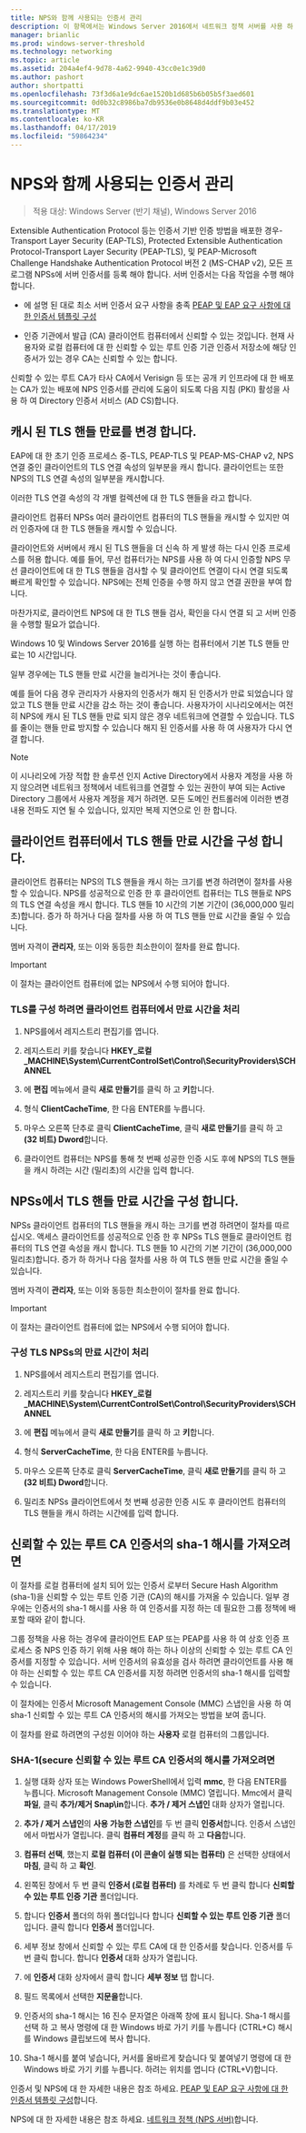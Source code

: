 ```yaml
---
title: NPS와 함께 사용되는 인증서 관리
description: 이 항목에서는 Windows Server 2016에서 네트워크 정책 서버를 사용 하 여 서버 인증서를 사용 하는 방법에 대 한 정보를 제공 합니다.
manager: brianlic
ms.prod: windows-server-threshold
ms.technology: networking
ms.topic: article
ms.assetid: 204a4ef4-9d78-4a62-9940-43cc0e1c39d0
ms.author: pashort
author: shortpatti
ms.openlocfilehash: 73f3d6a1e9dc6ae1520b1d685b6b05b5f3aed601
ms.sourcegitcommit: 0d0b32c8986ba7db9536e0b8648d4ddf9b03e452
ms.translationtype: MT
ms.contentlocale: ko-KR
ms.lasthandoff: 04/17/2019
ms.locfileid: "59864234"
---
```

# <a name="manage-certificates-used-with-nps"></a>NPS와 함께 사용되는 인증서 관리

>적용 대상: Windows Server (반기 채널), Windows Server 2016

Extensible Authentication Protocol 등는 인증서 기반 인증 방법을 배포한 경우\-Transport Layer Security \(EAP\-TLS\), Protected Extensible Authentication Protocol\-Transport Layer Security \(PEAP\-TLS\), 및 PEAP\-Microsoft Challenge Handshake Authentication Protocol 버전 2 \(MS\-CHAP v2\), 모든 프로그램 NPSs에 서버 인증서를 등록 해야 합니다. 서버 인증서는 다음 작업을 수행 해야합니다.

- 에 설명 된 대로 최소 서버 인증서 요구 사항을 충족 [PEAP 및 EAP 요구 사항에 대 한 인증서 템플릿 구성](nps-manage-cert-requirements.md)

- 인증 기관에서 발급 \(CA\) 클라이언트 컴퓨터에서 신뢰할 수 있는 것입니다. 현재 사용자와 로컬 컴퓨터에 대 한 신뢰할 수 있는 루트 인증 기관 인증서 저장소에 해당 인증서가 있는 경우 CA는 신뢰할 수 있는 합니다.

신뢰할 수 있는 루트 CA가 타사 CA에서 Verisign 등 또는 공개 키 인프라에 대 한 배포는 CA가 있는 배포에 NPS 인증서를 관리에 도움이 되도록 다음 지침 \(PKI\) 활성을 사용 하 여 Directory 인증서 서비스 \(AD CS\)합니다.

## <a name="change-the-cached-tls-handle-expiry"></a>캐시 된 TLS 핸들 만료를 변경 합니다.

EAP에 대 한 초기 인증 프로세스 중\-TLS, PEAP\-TLS 및 PEAP\-MS\-CHAP v2, NPS 연결 중인 클라이언트의 TLS 연결 속성의 일부분을 캐시 합니다. 클라이언트는 또한 NPS의 TLS 연결 속성의 일부분을 캐시합니다.

이러한 TLS 연결 속성의 각 개별 컬렉션에 대 한 TLS 핸들을 라고 합니다.

클라이언트 컴퓨터 NPSs 여러 클라이언트 컴퓨터의 TLS 핸들을 캐시할 수 있지만 여러 인증자에 대 한 TLS 핸들을 캐시할 수 있습니다.

클라이언트와 서버에서 캐시 된 TLS 핸들을 더 신속 하 게 발생 하는 다시 인증 프로세스를 허용 합니다. 예를 들어, 무선 컴퓨터가는 NPS를 사용 하 여 다시 인증할 NPS 무선 클라이언트에 대 한 TLS 핸들을 검사할 수 및 클라이언트 연결이 다시 연결 되도록 빠르게 확인할 수 있습니다. NPS에는 전체 인증을 수행 하지 않고 연결 권한을 부여 합니다.

마찬가지로, 클라이언트 NPS에 대 한 TLS 핸들 검사, 확인을 다시 연결 되 고 서버 인증을 수행할 필요가 없습니다.

Windows 10 및 Windows Server 2016를 실행 하는 컴퓨터에서 기본 TLS 핸들 만료는 10 시간입니다.

일부 경우에는 TLS 핸들 만료 시간을 늘리거나는 것이 좋습니다.

예를 들어 다음 경우 관리자가 사용자의 인증서가 해지 된 인증서가 만료 되었습니다 않았고 TLS 핸들 만료 시간을 감소 하는 것이 좋습니다. 사용자가이 시나리오에서는 여전히 NPS에 캐시 된 TLS 핸들 만료 되지 않은 경우 네트워크에 연결할 수 있습니다. TLS를 줄이는 핸들 만료 방지할 수 있습니다 해지 된 인증서를 사용 하 여 사용자가 다시 연결 합니다.

>[!NOTE]
>이 시나리오에 가장 적합 한 솔루션 인지 Active Directory에서 사용자 계정을 사용 하지 않으려면 네트워크 정책에서 네트워크를 연결할 수 있는 권한이 부여 되는 Active Directory 그룹에서 사용자 계정을 제거 하려면. 모든 도메인 컨트롤러에 이러한 변경 내용 전파도 지연 될 수 있습니다, 있지만 복제 지연으로 인 한 합니다. 

## <a name="configure-the-tls-handle-expiry-time-on-client-computers"></a>클라이언트 컴퓨터에서 TLS 핸들 만료 시간을 구성 합니다.

클라이언트 컴퓨터는 NPS의 TLS 핸들을 캐시 하는 크기를 변경 하려면이 절차를 사용할 수 있습니다. NPS를 성공적으로 인증 한 후 클라이언트 컴퓨터는 TLS 핸들로 NPS의 TLS 연결 속성을 캐시 합니다. TLS 핸들 10 시간의 기본 기간이 \(36,000,000 밀리초\)합니다. 증가 하 하거나 다음 절차를 사용 하 여 TLS 핸들 만료 시간을 줄일 수 있습니다.

멤버 자격이 **관리자**, 또는 이와 동등한 최소한이이 절차를 완료 합니다.

>[!IMPORTANT]
>이 절차는 클라이언트 컴퓨터에 없는 NPS에서 수행 되어야 합니다.

### <a name="to-configure-the-tls-handle-expiry-time-on-client-computers"></a>TLS를 구성 하려면 클라이언트 컴퓨터에서 만료 시간을 처리

1. NPS를에서 레지스트리 편집기를 엽니다.

2. 레지스트리 키를 찾습니다 **HKEY\_로컬\_MACHINE\System\CurrentControlSet\Control\SecurityProviders\SCHANNEL**

3. 에 **편집** 메뉴에서 클릭 **새로 만들기**를 클릭 하 고 **키**합니다.

4. 형식 **ClientCacheTime**, 한 다음 ENTER를 누릅니다.

5. 마우스 오른쪽 단추로 클릭 **ClientCacheTime**, 클릭 **새로 만들기**를 클릭 하 고 **(32 비트) Dword**합니다.

6. 클라이언트 컴퓨터는 NPS를 통해 첫 번째 성공한 인증 시도 후에 NPS의 TLS 핸들을 캐시 하려는 시간 (밀리초)의 시간을 입력 합니다.

## <a name="configure-the-tls-handle-expiry-time-on-npss"></a>NPSs에서 TLS 핸들 만료 시간을 구성 합니다.

NPSs 클라이언트 컴퓨터의 TLS 핸들을 캐시 하는 크기를 변경 하려면이 절차를 따르십시오. 액세스 클라이언트를 성공적으로 인증 한 후 NPSs TLS 핸들로 클라이언트 컴퓨터의 TLS 연결 속성을 캐시 합니다. TLS 핸들 10 시간의 기본 기간이 \(36,000,000 밀리초\)합니다. 증가 하 하거나 다음 절차를 사용 하 여 TLS 핸들 만료 시간을 줄일 수 있습니다.

멤버 자격이 **관리자**, 또는 이와 동등한 최소한이이 절차를 완료 합니다.

>[!IMPORTANT]
>이 절차는 클라이언트 컴퓨터에 없는 NPS에서 수행 되어야 합니다.

### <a name="to-configure-the-tls-handle-expiry-time-on-npss"></a>구성 TLS NPSs의 만료 시간이 처리

1. NPS를에서 레지스트리 편집기를 엽니다.

2. 레지스트리 키를 찾습니다 **HKEY\_로컬\_MACHINE\System\CurrentControlSet\Control\SecurityProviders\SCHANNEL**

3. 에 **편집** 메뉴에서 클릭 **새로 만들기**를 클릭 하 고 **키**합니다.

4. 형식 **ServerCacheTime**, 한 다음 ENTER를 누릅니다.

5. 마우스 오른쪽 단추로 클릭 **ServerCacheTime**, 클릭 **새로 만들기**를 클릭 하 고 **(32 비트) Dword**합니다.

6. 밀리초 NPSs 클라이언트에서 첫 번째 성공한 인증 시도 후 클라이언트 컴퓨터의 TLS 핸들을 캐시 하려는 시간에를 입력 합니다.

## <a name="obtain-the-sha-1-hash-of-a-trusted-root-ca-certificate"></a>신뢰할 수 있는 루트 CA 인증서의 sha-1 해시를 가져오려면

이 절차를 로컬 컴퓨터에 설치 되어 있는 인증서 로부터 Secure Hash Algorithm (sha-1)을 신뢰할 수 있는 루트 인증 기관 (CA)의 해시를 가져올 수 있습니다. 일부 경우에는 인증서의 sha-1 해시를 사용 하 여 인증서를 지정 하는 데 필요한 그룹 정책에 배포할 때와 같이 합니다.

그룹 정책을 사용 하는 경우에 클라이언트 EAP 또는 PEAP를 사용 하 여 상호 인증 프로세스 중 NPS 인증 하기 위해 사용 해야 하는 하나 이상의 신뢰할 수 있는 루트 CA 인증서를 지정할 수 있습니다. 서버 인증서의 유효성을 검사 하려면 클라이언트를 사용 해야 하는 신뢰할 수 있는 루트 CA 인증서를 지정 하려면 인증서의 sha-1 해시를 입력할 수 있습니다.

이 절차에는 인증서 Microsoft Management Console (MMC) 스냅인을 사용 하 여 sha-1 신뢰할 수 있는 루트 CA 인증서의 해시를 가져오는 방법을 보여 줍니다. 

이 절차를 완료 하려면의 구성원 이어야 하는 **사용자** 로컬 컴퓨터의 그룹입니다.

### <a name="to-obtain-the-sha-1-hash-of-a-trusted-root-ca-certificate"></a>SHA-1(secure 신뢰할 수 있는 루트 CA 인증서의 해시를 가져오려면

1. 실행 대화 상자 또는 Windows PowerShell에서 입력 **mmc**, 한 다음 ENTER를 누릅니다. Microsoft Management Console \(MMC\) 열립니다. Mmc에서 클릭 **파일**, 클릭 **추가/제거 Snap\in**합니다. **추가 / 제거 스냅인** 대화 상자가 열립니다.

2. **추가 / 제거 스냅인**의 **사용 가능한 스냅인**를 두 번 클릭 **인증서**합니다. 인증서 스냅인에서 마법사가 열립니다. 클릭 **컴퓨터 계정**를 클릭 하 고 **다음**합니다.

3. **컴퓨터 선택**, 했는지 **로컬 컴퓨터 (이 콘솔이 실행 되는 컴퓨터)** 은 선택한 상태에서 **마침**, 클릭 하 고 **확인**.

4. 왼쪽된 창에서 두 번 클릭 **인증서 (로컬 컴퓨터)** 를 차례로 두 번 클릭 합니다 **신뢰할 수 있는 루트 인증 기관** 폴더입니다.

5. 합니다 **인증서** 폴더의 하위 폴더입니다 합니다 **신뢰할 수 있는 루트 인증 기관** 폴더입니다. 클릭 합니다 **인증서** 폴더입니다.

6. 세부 정보 창에서 신뢰할 수 있는 루트 CA에 대 한 인증서를 찾습니다. 인증서를 두 번 클릭 합니다. 합니다 **인증서** 대화 상자가 열립니다.

7. 에 **인증서** 대화 상자에서 클릭 합니다 **세부 정보** 탭 합니다.

8. 필드 목록에서 선택한 **지문을**합니다.

9. 인증서의 sha-1 해시는 16 진수 문자열은 아래쪽 창에 표시 됩니다. Sha-1 해시를 선택 하 고 복사 명령에 대 한 Windows 바로 가기 키를 누릅니다 \(CTRL\+C\) 해시를 Windows 클립보드에 복사 합니다.

10. Sha-1 해시를 붙여 넣습니다, 커서를 올바르게 찾습니다 및 붙여넣기 명령에 대 한 Windows 바로 가기 키를 누릅니다. 하려는 위치를 엽니다 \(CTRL\+V\)합니다. 

인증서 및 NPS에 대 한 자세한 내용은 참조 하세요. [PEAP 및 EAP 요구 사항에 대 한 인증서 템플릿 구성](nps-manage-cert-requirements.md)합니다.

NPS에 대 한 자세한 내용은 참조 하세요. [네트워크 정책 (NPS 서버)](nps-top.md)합니다.

